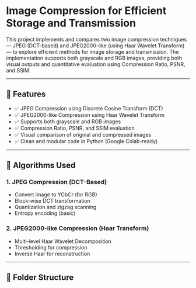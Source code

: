 # Image Compression for Efficient Storage and Transmission

This project implements and compares two image compression techniques — JPEG (DCT-based) and JPEG2000-like (using Haar Wavelet Transform) — to explore efficient methods for image storage and transmission. The implementation supports both grayscale and RGB images, providing both visual outputs and quantitative evaluation using Compression Ratio, PSNR, and SSIM.

---

## 📌 Features

- ✅ JPEG Compression using Discrete Cosine Transform (DCT)
- ✅ JPEG2000-like Compression using Haar Wavelet Transform
- ✅ Supports both grayscale and RGB images
- ✅ Compression Ratio, PSNR, and SSIM evaluation
- ✅ Visual comparison of original and compressed images
- ✅ Clean and modular code in Python (Google Colab-ready)

---

## 🧠 Algorithms Used

### 1. JPEG Compression (DCT-Based)
- Convert image to YCbCr (for RGB)
- Block-wise DCT transformation
- Quantization and zigzag scanning
- Entropy encoding (basic)

### 2. JPEG2000-like Compression (Haar Transform)
- Multi-level Haar Wavelet Decomposition
- Thresholding for compression
- Inverse Haar for reconstruction

---

## 📂 Folder Structure

